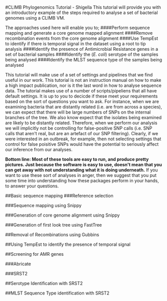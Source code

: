 #CLIMB Phylogenomics Tutorial - Shigella
This tutorial will provide you with an introductory example of the steps required to analyse a set of bacterial genomes using a CLIMB VM.

The approaches used here will enable you to;
####Perform sequence mapping and generate a core genome mapped alignment
####Remove recombination events from the core genome alignment
####Use TempEst to identify if there is temporal signal in the dataset using a root to tip analysis
####Identify the presence of Antimicrobial Resistance genes in a set of bacterial samples
####Identify the (_E. coli_) serotype of the samples being analysed
####Identify the MLST sequence type of the samples being analysed

This tutorial will make use of a set of settings and pipelines that we find useful in our work. This tutorial is not an instruction manual on how to make a high impact publication, nor is it the last word in how to analyse sequence data. The tutorial makes use of a number of scripts/pipeliens that all have default settings. It is up to you to decicde if these meet your requirements based on the sort of questions you want to ask. For instance, when we are examining bacteria that are distantly related (i.e. are from across a species), we can expect that there will be large numbers of SNPs on the internal branches of the tree. We also know expect that the isolates being examined are likely to be distantly related. Therefore, when we perform our analysis we will implicitly not be controlling for false-positive SNP calls (i.e. SNP calls that aren't real, but are an artefact of our SNP filtering). Clearly, if we were interested in an outbreak, for example, then not selecting settings that control for false poisitive SNPs would have the potential to seriously affect our inference from our analyses.

**Bottom line: Most of these tools are easy to run, and produce pretty pictures. Just because the software is easy to use, doesn't mean that you can get away with not understanding what it is doing underneath.** If you want to use these sort of analyses in anger, then we suggest that you put some time into understanding how these packages perform in your hands, to answer your questions.

##Basic sequence mapping
###Reference selection

###Sequence mapping using Snippy

###Generation of core genome alignment using Snippy

###Generation of first look tree using FastTree

##Removal of Recombinations using Gubbins

##Using TempEst to identify the presence of temporal signal

##Screening for AMR genes

###Abricate

###SRST2

##Serotype Identification with SRST2

##MLST Sequence Type identification with SRST2
